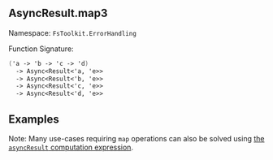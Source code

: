 ## AsyncResult.map3

Namespace: `FsToolkit.ErrorHandling`

Function Signature:

```fsharp
('a -> 'b -> 'c -> 'd)
  -> Async<Result<'a, 'e>>
  -> Async<Result<'b, 'e>>
  -> Async<Result<'c, 'e>>
  -> Async<Result<'d, 'e>>
```

## Examples

Note: Many use-cases requiring `map` operations can also be solved using [the `asyncResult` computation expression](../asyncResult/ce.md).